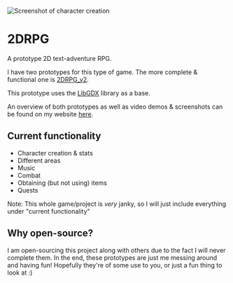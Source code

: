 ![Screenshot of character creation](https://www.skymocha.net/Projects/RPG/assets/Charachter%20Creation.jpg)

# 2DRPG
A prototype 2D text-adventure RPG.

I have two prototypes for this type of game. The more complete & functional one is [2DRPG_v2](https://github.com/SkyMocha/2DRPG_v2).

This prototype uses the [LibGDX](https://libgdx.com/) library as a base.

An overview of both prototypes as well as video demos & screenshots can be found on my website [here](https://www.skymocha.net/Projects/RPG/).

## Current functionality
* Character creation & stats
* Different areas
* Music
* Combat
* Obtaining (but not using) items
* Quests

Note: This whole game/project is *very* janky, so I will just include everything under "current functionality"

## Why open-source?
I am open-sourcing this project along with others due to the fact I will never complete them. In the end, these prototypes are just me messing around and having fun! Hopefully they're of some use to you, or just a fun thing to look at :)
